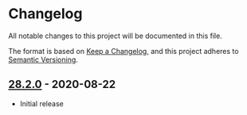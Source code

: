 # Changelog

All notable changes to this project will be documented in this file.

The format is based on [Keep a Changelog](https://keepachangelog.com/en/1.0.0/),
and this project adheres to [Semantic Versioning](https://semver.org/spec/v2.0.0.html).

## [28.2.0](https://github.com/metonym/svelte-eui-icons/releases/tag/v28.2.0) - 2020-08-22

- Initial release
